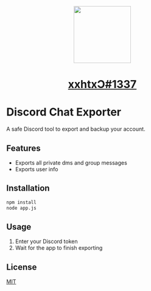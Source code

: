 <p align="center">
  <img src="https://www.freeiconspng.com/uploads/discord-black-icon-1.png" width="150">
</p>
<h1 align="center"><a href="https://discord.com/users/335996004757143559" target="_blank" align="center">xxhtxƆ#1337</a><h1>

# Discord Chat Exporter

A safe Discord tool to export and backup your account.

## Features
* Exports all private dms and group messages
* Exports user info

## Installation

```bash
npm install
node app.js
```

## Usage

1. Enter your Discord token
2. Wait for the app to finish exporting

## License
[MIT](https://choosealicense.com/licenses/mit/)
